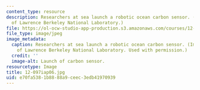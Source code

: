 ```yaml
---
content_type: resource
description: Researchers at sea launch a robotic ocean carbon sensor. (Image courtesy
  of Lawrence Berkeley National Laboratory.)
file: https://ol-ocw-studio-app-production.s3.amazonaws.com/courses/12-097-chemical-investigations-of-boston-harbor-january-iap-2006/e70fa5381b8888a9ceec3edb41970939_12-097iap06.jpg
file_type: image/jpeg
image_metadata:
  caption: Researchers at sea launch a robotic ocean carbon sensor. (Image courtesy
    of Lawrence Berkeley National Laboratory. Used with permission.)
  credit: ''
  image-alt: Launch of carbon sensor.
resourcetype: Image
title: 12-097iap06.jpg
uid: e70fa538-1b88-88a9-ceec-3edb41970939
---
```

